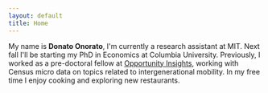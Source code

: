 ```yaml
---
layout: default
title: Home
---
```


My name is **Donato Onorato**, I'm currently a research assistant at MIT. Next fall I'll be starting my PhD in Economics at Columbia University. Previously, I worked as a pre-doctoral fellow at [Opportunity Insights](https://opportunityinsights.org/), working with Census micro data on topics related to intergenerational mobility. In my free time I enjoy cooking and exploring new restaurants.